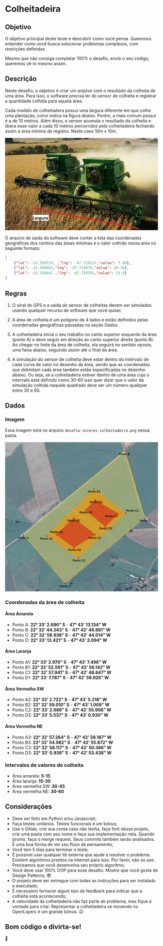 # Colheitadeira

## Objetivo

O objetivo principal deste teste é descobrir como você pensa. Queremos entender como você busca solucionar problemas complexos, com restrições definidas.

Mesmo que não consiga completar 100% o desafio, envie o seu código, queremos vê-lo mesmo assim. 


## Descrição

Neste desafio, o objetivo é criar um arquivo com o resultado da colheita de uma área. Para isso, o software precisa ler do sensor de colheita e registrar a quantidade colhida para aquela área.

Cada modelo de colheitadera possui uma largura diferente em que colhe uma plantação, como indica na figura abaixo. Porém, a mais comum possui é a de 10 metros. Além disso, o sensor acumula o resultado da colheita e libera esse valor a cada 10 metros percorridos pela colheitadeira fechando assim a área mínima de registro. Neste caso 10m x 10m.

![](h_colheitadeira5_762x458.jpg)

O arquivo de saída do software deve conter a lista das coordenadas geográficas dos centros das áreas mínimas e o valor colhido nessa área no seguinte formato:

```json
[
    {"lat": -22.550718, ,"lng": -47.720137,"value": 7.89},
    {"lat": -22.550581,"lng": -47.719979,"value": 10.76},
    {"lat": -22.550447 ,"lng": -47.719781,"value": 13.9}
]
```
    
## Regras

1. O sinal do GPS e a saída do sensor de colheitas devem ser simulados usando qualquer recurso de software que você quiser.

2. A área de colheita é um polígono de 4 lados e estão definidos pelas coordenadas geográficas passadas na seção Dados.

3. A colheitadeira inicia o seu trabalho no canto superior esquerdo da área (ponto A) e deve seguir em direção ao canto superior direito (ponto B). Ao chegar no limte da área de colheita, ela seguirá no sentido oposto, uma faixa abaixo, seguindo assim até o final da área.

4. A simulação do sensor de colheita deve estar dentro do intervalo de cada curva de valor no desenho da área, sendo que as coordenadas que delimitam cada área também estão especificadas no desenho abaixo. Ou seja, se a colheitadeira estiver dentro de uma área cujo o intervalo está definido como 30-60 isso quer dizer que o valor da simulação colhida naquele quadrado deve ser um número qualquer entre 30 e 60.

## Dados

### Imagem

Essa imagem está no arquivo `desafio-inceres-colheitadeira.png` nessa pasta.

![](desafio-inceres-colheitadeira.png)


### Coordenadas da área de colheita

#### Área Amarela

* Ponto A: **22° 33' 2.686" S** - **47° 43' 13.134" W**
* Ponto B: **22° 32' 44.243" S** - **47° 42' 48.881" W**
* Ponto C: **22° 32' 58.938" S** - **47° 42' 44.014" W**
* Ponto D: **22° 33' 13.421" S** - **47° 43' 3.094" W**

#### Área Laranja

* Ponto A1: **22° 33' 2.970" S** - **47° 43' 7.496" W**
* Ponto B1: **22° 32' 52.591" S** - **47° 42' 56.142" W**
* Ponto C1: **22° 32' 57.941" S** - **47° 42' 48.647" W**
* Ponto D1: **22° 33' 7.787" S**  - **47° 42' 59.926" W**

#### Área Vermelha SW

* Ponto A2: **22° 33' 2.722" S** - **47° 43' 5.218" W**
* Ponto B2: **22° 32' 59.010" S** - **47° 43' 1.009" W**
* Ponto C2: **22° 33' 2.686" S** - **47° 42' 55.908" W**
* Ponto D2: **22° 33' 5.537" S** - **47° 43' 0.930" W**

#### Área Vermelha NE

* Ponto A3: **22° 32' 57.264" S** - **47° 42' 58.187" W**
* Ponto B3: **22° 32' 54.982" S** - **47° 42' 55.872" W**
* Ponto C3: **22° 32' 58.117" S** - **47° 42' 50.386" W**
* Ponto D3: **22° 33' 0.936" S** - **47° 42' 53.438" W**

### Intervalos de valores de colheita

* Área amarela: **5-15**
* Área laranja: **15-30**
* Área vermelha SW: **30-45**
* Área vermelha NE: **30-60**

## Considerações

* Deve ser feito em Python e/ou Javascript;
* Faça testes unitários. Testes funcionais é um bônus;
* Use o Gitlab, crie sua conta caso não tenha, faça fork desse projeto, crie uma pasta com seu nome e faça sua implementação nela. Quando pronto, faça o merge request. Seus commits também serão analisados. É uma boa forma de ver seu fluxo de pensamento;
* Você tem 5 dias para terminar o teste;
* É possível usar qualquer lib externa que ajude a resolver o problema. Existem algorítmos prontos na internet para isso. Por favor, não os use. Precisamos que você desenvolva seu próprio algorítmo;
* Você deve usar 100% OOP para esse desafio. Mostre que você gosta de Design Patterns; :sunglasses:
* O projeto deve ser entregue com todas as instruções para ser instalado e executado;
* É necessário fornecer algum tipo de feedback para indicar que a colheita está acontecendo;
* A velocidade da colheitadeira não faz parte do problema, mas fique a vontade para criar. Representar a colheitadeira se movendo no OpenLayers é um grande bônus. :wink:

## Bom código e divirta-se!

:tractor:
